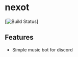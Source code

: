# nexot

[![Build Status](https://travis-ci.com/ntlvn/nexot.svg?token=9mqk5kD8BNzqKbksgVmi&branch=master)]
 
 ## Features
 - Simple music bot for discord
